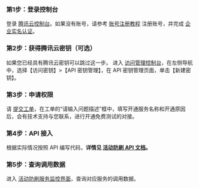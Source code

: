 ### 第1步：登录控制台
登录 [腾讯云控制台](https://console.cloud.tencent.com/)。如果没有账号，请参考 [账号注册教程](https://cloud.tencent.com/document/product/378/17985) 注册账号，并完成 [企业实名认证](https://cloud.tencent.com/document/product/378/10496)。
### 第2步：获得腾讯云密钥（可选）
如果您已经具有腾讯云密钥可以跳过这一步。
进入 [访问管理控制台](https://console.cloud.tencent.com/cam/capi)，在左侧导航中，选择【访问密钥】>【API 密钥管理】，在 API 密钥管理页面，单击【新建密钥】。
### 第3步：申请权限
请 [提交工单](https://console.cloud.tencent.com/workorder/category?level1_id=141&level2_id=645&source=0&data_title=%E6%B4%BB%E5%8A%A8%E9%98%B2%E5%88%B7AA&level3_id=654&radio_title=%E5%BC%80%E9%80%9A%E7%94%B3%E8%AF%B7&queue=1&scene_code=16590&step=2)，在工单的“请输入问题描述”框中，填写开通服务名称和开通原因后，会有技术支持与您联系，进行开通免费测试的对接。
### 第4步：API 接入
根据实际情况按照 API 编写代码，**详情见 [活动防刷 API 文档]()。**
### 第5步：查询调用数据
进入 [活动防刷服务监控界面](https://console.cloud.tencent.com/tianyu/service/ActivityAntiRush)，查询对应服务的调用数据。
